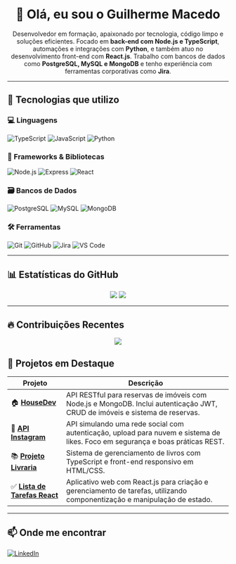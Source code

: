 <h1 align="center">👋 Olá, eu sou o Guilherme Macedo</h1>

<p align="center">
Desenvolvedor em formação, apaixonado por tecnologia, código limpo e soluções eficientes.  
Focado em <strong>back-end com Node.js e TypeScript</strong>, automações e integrações com <strong>Python</strong>, e também atuo no desenvolvimento front-end com <strong>React.js</strong>.  
Trabalho com bancos de dados como <strong>PostgreSQL, MySQL e MongoDB</strong> e tenho experiência com ferramentas corporativas como <strong>Jira</strong>.
</p>

---

## 🚀 Tecnologias que utilizo

### 💻 Linguagens  
![TypeScript](https://img.shields.io/badge/-TypeScript-3178c6?style=flat&logo=typescript&logoColor=white)
![JavaScript](https://img.shields.io/badge/-JavaScript-f7df1e?style=flat&logo=javascript&logoColor=black)
![Python](https://img.shields.io/badge/-Python-3776AB?style=flat&logo=python&logoColor=white)

### 🧰 Frameworks & Bibliotecas  
![Node.js](https://img.shields.io/badge/-Node.js-339933?style=flat&logo=node.js&logoColor=white)
![Express](https://img.shields.io/badge/-Express-000000?style=flat&logo=express&logoColor=white)
![React](https://img.shields.io/badge/-React-61DAFB?style=flat&logo=react&logoColor=black)

### 🗃️ Bancos de Dados  
![PostgreSQL](https://img.shields.io/badge/-PostgreSQL-336791?style=flat&logo=postgresql&logoColor=white)
![MySQL](https://img.shields.io/badge/-MySQL-00758F?style=flat&logo=mysql&logoColor=white)
![MongoDB](https://img.shields.io/badge/-MongoDB-47A248?style=flat&logo=mongodb&logoColor=white)

### 🛠️ Ferramentas  
![Git](https://img.shields.io/badge/-Git-F05032?style=flat&logo=git&logoColor=white)
![GitHub](https://img.shields.io/badge/-GitHub-181717?style=flat&logo=github&logoColor=white)
![Jira](https://img.shields.io/badge/-Jira-0052CC?style=flat&logo=jira&logoColor=white)
![VS Code](https://img.shields.io/badge/-VSCode-007ACC?style=flat&logo=visual-studio-code&logoColor=white)

---

## 📊 Estatísticas do GitHub

<div align="center">
  <img src="https://github-readme-stats-git-master-rstaa.vercel.app/api?username=macedoguilherme12&show_icons=true&theme=tokyonight" />
  <img src="https://github-readme-stats-git-master-rstaa.vercel.app/api/top-langs/?username=macedoguilherme12&layout=compact&theme=tokyonight" />
</div>

---

## 🔥 Contribuições Recentes

<p align="center">
  <img src="https://streak-stats.demolab.com?user=macedoguilherme12&theme=tokyonight" />
</p>


## 🧩 Projetos em Destaque

| Projeto | Descrição |
|--------|-----------|
| 🏠 [**HouseDev**](https://github.com/MacedoGuilherme12/HouseDev) | API RESTful para reservas de imóveis com Node.js e MongoDB. Inclui autenticação JWT, CRUD de imóveis e sistema de reservas. |
| 📸 [**API Instagram**](https://github.com/MacedoGuilherme12/API-Instagram) | API simulando uma rede social com autenticação, upload para nuvem e sistema de likes. Foco em segurança e boas práticas REST. |
| 📚 [**Projeto Livraria**](https://github.com/MacedoGuilherme12/Projeto-Livraria) | Sistema de gerenciamento de livros com TypeScript e front-end responsivo em HTML/CSS. |
| ✅ [**Lista de Tarefas React**](https://github.com/MacedoGuilherme12/ListaDeTarefas) | Aplicativo web com React.js para criação e gerenciamento de tarefas, utilizando componentização e manipulação de estado. |

---

## 📫 Onde me encontrar

[![LinkedIn](https://img.shields.io/badge/-LinkedIn-0077B5?style=flat&logo=linkedin&logoColor=white)](https://www.linkedin.com/in/guilherme-macedo12/)
